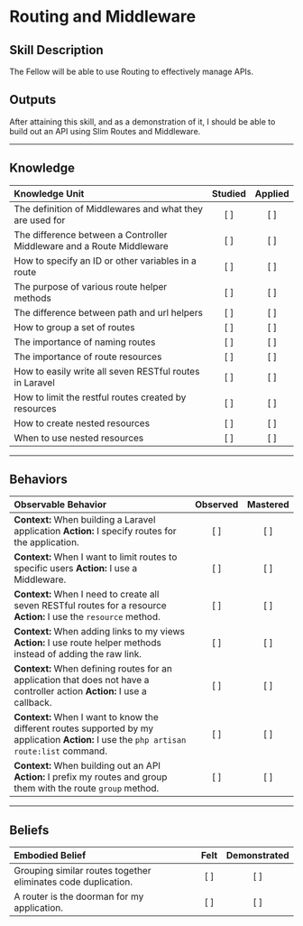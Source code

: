 # Routing and Middleware

Skill Description
----------
The Fellow will be able to use Routing to effectively manage APIs. 

Outputs
----------
After attaining this skill, and as a demonstration of it, I should be able to build out an API using Slim Routes and Middleware. 

----------
## **Knowledge**


| Knowledge Unit   |      Studied      | Applied |
|:-------------|:------------------:|:--------:|
| The definition of Middlewares and what they are used for | [ ] | [ ]  |
| The difference between a Controller Middleware and a Route Middleware | [ ] | [ ]  |
| How to specify an ID or other variables in a route | [ ] | [ ]  |
| The purpose of various route helper methods | [ ] | [ ]  |
| The difference between path and url helpers| [ ] | [ ]  |
| How to group a set of routes | [ ] | [ ]  |
| The importance of naming routes | [ ] | [ ]  |
| The importance of route resources| [ ] | [ ]  |
| How to easily write all seven RESTful routes in Laravel | [ ] | [ ]  |
| How to limit the restful routes created by resources | [ ] | [ ]  |
| How to create nested resources | [ ] | [ ]  |
| When to use nested resources | [ ] | [ ]  |


----------


## **Behaviors**

| Observable Behavior   |      Observed      | Mastered |
|:-------------|:------------------:|:--------:|
| **Context:** When building a Laravel application **Action:** I specify routes for the application. | [ ] | [ ]  |
| **Context:** When I want to limit routes to specific users **Action:** I use a Middleware. | [ ] | [ ]  |
| **Context:** When I need to create all seven RESTful routes for a resource **Action:** I use the `resource` method. | [ ] | [ ]  |
| **Context:** When adding links to my views **Action:** I use route helper methods instead of adding the raw link. | [ ] | [ ]  |
| **Context:** When defining routes for an application that does not have a controller action **Action:** I use a callback. | [ ] | [ ]  |
| **Context:** When I want to know the different routes supported by my application **Action:** I use the `php artisan route:list` command. | [ ] | [ ]  |
| **Context:** When building out an API **Action:** I prefix my routes and group them with the route `group` method. | [ ] | [ ]  |


----------


## **Beliefs**


| Embodied Belief   |      Felt      | Demonstrated |
|:-------------|:------------------:|:--------:|
| Grouping similar routes together eliminates code duplication. | [ ] | [ ]  |
| A router is the doorman for my application. | [ ] | [ ]  |
